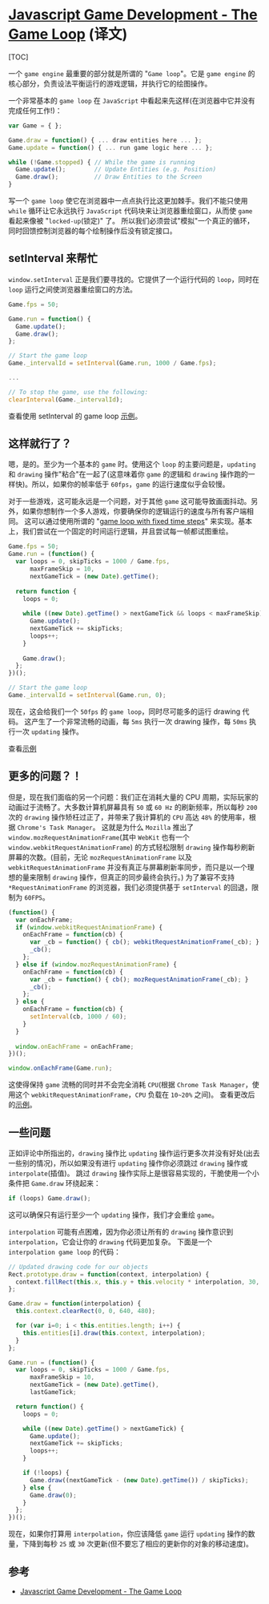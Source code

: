 # [Javascript Game Development - The Game Loop][1] (译文)

[TOC]

一个 `game engine` 最重要的部分就是所谓的 "`Game loop`"。它是 `game engine` 的核心部分，负责设法平衡运行的游戏逻辑，并执行它的绘图操作。

一个非常基本的 `game loop` 在 `JavaScript` 中看起来先这样(在浏览器中它并没有完成任何工作!)：
```javascript
var Game = { };

Game.draw = function() { ... draw entities here ... };
Game.update = function() { ... run game logic here ... };

while (!Game.stopped) { // While the game is running
  Game.update();        // Update Entities (e.g. Position)
  Game.draw();          // Draw Entities to the Screen
}
```
写一个 `game loop` 使它在浏览器中一点点执行比这更加棘手。我们不能只使用 `while` 循环让它永远执行 `JavaScript` 代码块来让浏览器重绘窗口，从而使 `game` 看起来像被 "`locked-up`(锁定)" 了。
所以我们必须尝试"模拟"一个真正的循环，同时回馈控制浏览器的每个绘制操作后没有锁定接口。

## setInterval 来帮忙
`window.setInterval` 正是我们要寻找的。它提供了一个运行代码的 `loop`，同时在 `loop` 运行之间使浏览器重绘窗口的方法。
```javascript
Game.fps = 50;

Game.run = function() {
  Game.update();
  Game.draw();
};

// Start the game loop
Game._intervalId = setInterval(Game.run, 1000 / Game.fps);

...

// To stop the game, use the following:
clearInterval(Game._intervalId);
```
查看使用 setInterval 的 game loop [示例](setInterval.html)。
## 这样就行了？
嗯，是的。至少为一个基本的 `game` 时。使用这个 `loop` 的主要问题是，`updating` 和 `drawing` 操作"粘合"在一起了(这意味着你 `game` 的逻辑和 `drawing` 操作跑的一样快)。所以，如果你的帧率低于 `60fps`，`game` 的运行速度似乎会较慢。

对于一些游戏，这可能永远是一个问题，对于其他 `game` 这可能导致画面抖动。另外，如果你想制作一个多人游戏，你要确保你的逻辑运行的速度与所有客户端相同。
这可以通过使用所谓的 "[game loop with fixed time steps](http://www.flipcode.com/archives/Main_Loop_with_Fixed_Time_Steps.shtml)" 来实现。基本上，我们尝试在一个固定的时间运行逻辑，并且尝试每一帧都试图重绘。
```javascript
Game.fps = 50;
Game.run = (function() {
  var loops = 0, skipTicks = 1000 / Game.fps,
      maxFrameSkip = 10,
      nextGameTick = (new Date).getTime();
  
  return function {
    loops = 0;
    
    while ((new Date).getTime() > nextGameTick && loops < maxFrameSkip) {
      Game.update();
      nextGameTick += skipTicks;
      loops++;
    }
    
    Game.draw();
  };
})();

// Start the game loop
Game._intervalId = setInterval(Game.run, 0);
```
现在，这会给我们一个 `50fps` 的 `game loop`，同时尽可能多的运行 drawing 代码。
这产生了一个非常流畅的动画，每 `5ms` 执行一次 drawing 操作，每 `50ms` 执行一次 `updating` 操作。

查看[示例](fixed_timestep_setInterval.html)
## 更多的问题？！
但是，现在我们面临的另一个问题：我们正在消耗大量的 CPU 周期，实际玩家的动画过于流畅了。大多数计算机屏幕具有 `50` 或 `60 Hz` 的刷新频率，所以每秒 `200` 次的 `drawing` 操作矫枉过正了，并带来了我计算机的 `CPU` 高达 `48%` 的使用率，根据 `Chrome's Task Manager`。
这就是为什么 `Mozilla` 推出了 `window.mozRequestAnimationFrame`(其中 `WebKit` 也有一个 `window.webkitRequestAnimationFrame`) 的方式轻松限制 `drawing` 操作每秒刷新屏幕的次数。(目前，无论 `mozRequestAnimationFrame` 以及 `webkitRequestAnimationFrame` 并没有真正与屏幕刷新率同步，而只是以一个理想的量来限制 `drawing` 操作，但真正的同步最终会执行。)
为了兼容不支持 `*RequestAnimationFrame` 的浏览器，我们必须提供基于 `setInterval` 的回退，限制为 `60FPS`。
```javascript
(function() {
  var onEachFrame;
  if (window.webkitRequestAnimationFrame) {
    onEachFrame = function(cb) {
      var _cb = function() { cb(); webkitRequestAnimationFrame(_cb); }
      _cb();
    };
  } else if (window.mozRequestAnimationFrame) {
    onEachFrame = function(cb) {
      var _cb = function() { cb(); mozRequestAnimationFrame(_cb); }
      _cb();
    };
  } else {
    onEachFrame = function(cb) {
      setInterval(cb, 1000 / 60);
    }
  }
  
  window.onEachFrame = onEachFrame;
})();

window.onEachFrame(Game.run);
```
这使得保持 `game` 流畅的同时并不会完全消耗 `CPU`(根据 `Chrome Task Manager`，使用这个 `webkitRequestAnimationFrame`，`CPU` 负载在 `10~20%` 之间)。
查看更改后的[示例](fixed_timestep_optimal.html)。

## 一些问题
正如评论中所指出的，`drawing` 操作比 `updating` 操作运行更多次并没有好处(出去一些别的情况)，所以如果没有进行 `updating` 操作你必须跳过 `drawing` 操作或 `interpolate`(插值)。
跳过 `drawing` 操作实际上是很容易实现的，干脆使用一个小条件把 `Game.draw` 环绕起来：
```javascript
if (loops) Game.draw();
```
这可以确保只有运行至少一个 `updating` 操作，我们才会重绘 `game`。

`interpolation` 可能有点困难，因为你必须让所有的 `drawing` 操作意识到 `interpolation`，它会让你的 `drawing` 代码更加复杂。
下面是一个 `interpolation game loop` 的代码：
```javascript
// Updated drawing code for our objects
Rect.prototype.draw = function(context, interpolation) {
  context.fillRect(this.x, this.y + this.velocity * interpolation, 30, 30);
};

Game.draw = function(interpolation) {
  this.context.clearRect(0, 0, 640, 480);

  for (var i=0; i < this.entities.length; i++) {
    this.entities[i].draw(this.context, interpolation);
  }
};

Game.run = (function() {
  var loops = 0, skipTicks = 1000 / Game.fps,
      maxFrameSkip = 10,
      nextGameTick = (new Date).getTime(),
      lastGameTick;

  return function() {
    loops = 0;

    while ((new Date).getTime() > nextGameTick) {
      Game.update();
      nextGameTick += skipTicks;
      loops++;
    }

    if (!loops) {
      Game.draw((nextGameTick - (new Date).getTime()) / skipTicks);
    } else {
      Game.draw(0);
    }
  };
})();
```
现在，如果你打算用 `interpolation`，你应该降低 `game` 运行 `updating` 操作的数量，下降到每秒 `25` 或 `30` 次更新(但不要忘了相应的更新你的对象的移动速度)。

## 参考
- [Javascript Game Development - The Game Loop][1]

[1]: http://nokarma.org/2011/02/02/javascript-game-development-the-game-loop/index.html